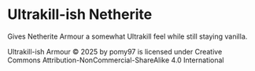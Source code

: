 # Ultrakill-ish Netherite
Gives Netherite Armour a somewhat Ultrakill feel while still staying vanilla.

Ultrakill-ish Armour © 2025 by pomy97 is licensed under Creative Commons Attribution-NonCommercial-ShareAlike 4.0 International